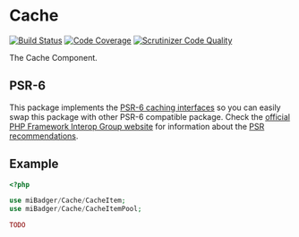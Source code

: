 # Cache

[![Build Status](https://scrutinizer-ci.com/g/miBadger/miBadger.Cache/badges/build.png?b=master)](https://scrutinizer-ci.com/g/miBadger/miBadger.Cache/build-status/master)
[![Code Coverage](https://scrutinizer-ci.com/g/miBadger/miBadger.Cache/badges/coverage.png?b=master)](https://scrutinizer-ci.com/g/miBadger/miBadger.Cache/?branch=master)
[![Scrutinizer Code Quality](https://scrutinizer-ci.com/g/miBadger/miBadger.Cache/badges/quality-score.png?b=master)](https://scrutinizer-ci.com/g/miBadger/miBadger.Cache/?branch=master)

The Cache Component.

## PSR-6

This package implements the [PSR-6 caching interfaces](http://www.php-fig.org/psr/psr-6/) so you can easily swap this package with other PSR-6 compatible package. Check the [official PHP Framework Interop Group website](http://www.php-fig.org) for information about the [PSR recommendations](http://www.php-fig.org/psr/).

## Example

```php
<?php

use miBadger/Cache/CacheItem;
use miBadger/Cache/CacheItemPool;

TODO
```
